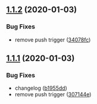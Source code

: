 ## [1.1.2](https://github.com/svcorg/pure-css-styled-components/compare/v1.1.1...v1.1.2) (2020-01-03)


### Bug Fixes

* remove push trigger ([34078fc](https://github.com/svcorg/pure-css-styled-components/commit/34078fc191e95c3d487b285b951db80178353ee0))

## [1.1.1](https://github.com/svcorg/pure-css-styled-components/compare/v1.1.0...v1.1.1) (2020-01-03)


### Bug Fixes

* changelog ([b1955dd](https://github.com/svcorg/pure-css-styled-components/commit/b1955dd6bad4aa7a5e70d0160f81cb8884e52b53))
* remove push trigger ([307144e](https://github.com/svcorg/pure-css-styled-components/commit/307144e6ba17b61ada75306f865eb3f77bf6810c))
